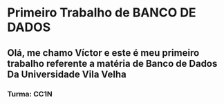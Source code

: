 # Primeiro Trabalho de BANCO DE DADOS

## Olá, me chamo Víctor e este é meu primeiro trabalho referente a matéria de Banco de Dados Da Universidade Vila Velha

### Turma: CC1N
